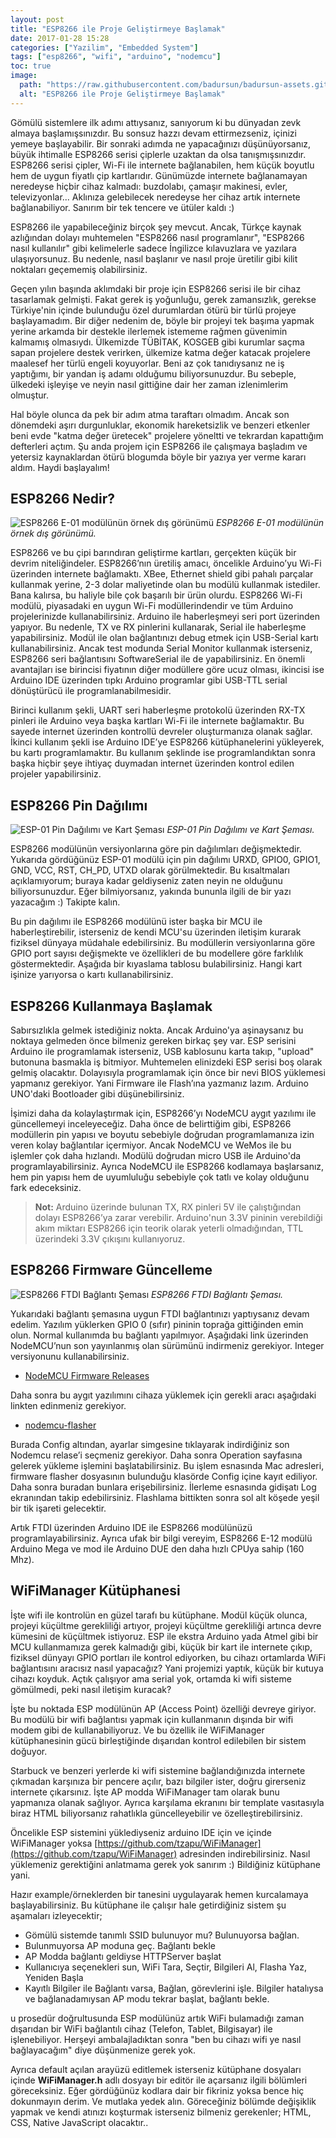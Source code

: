 ```yaml
---
layout: post
title: "ESP8266 ile Proje Geliştirmeye Başlamak"
date: 2017-01-28 15:28
categories: ["Yazilim", "Embedded System"]
tags: ["esp8266", "wifi", "arduino", "nodemcu"]
toc: true
image:
  path: "https://raw.githubusercontent.com/badursun/badursun-assets.github.io/refs/heads/main/img/esp8266-wifi-on-hand-66eea9884af89.webp"
  alt: "ESP8266 ile Proje Geliştirmeye Başlamak"
---
```


Gömülü sistemlere ilk adımı attıysanız, sanıyorum ki bu dünyadan zevk almaya başlamışsınızdır. Bu sonsuz hazzı devam ettirmezseniz, içinizi yemeye başlayabilir. Bir sonraki adımda ne yapacağınızı düşünüyorsanız, büyük ihtimalle ESP8266 serisi çiplerle uzaktan da olsa tanışmışsınızdır. ESP8266 serisi çipler, Wi-Fi ile internete bağlanabilen, hem küçük boyutlu hem de uygun fiyatlı çip kartlarıdır. Günümüzde internete bağlanamayan neredeyse hiçbir cihaz kalmadı: buzdolabı, çamaşır makinesi, evler, televizyonlar... Aklınıza gelebilecek neredeyse her cihaz artık internete bağlanabiliyor. Sanırım bir tek tencere ve ütüler kaldı :)

ESP8266 ile yapabileceğiniz birçok şey mevcut. Ancak, Türkçe kaynak azlığından dolayı muhtemelen "ESP8266 nasıl programlanır", "ESP8266 nasıl kullanılır" gibi kelimelerle sadece İngilizce kılavuzlara ve yazılara ulaşıyorsunuz. Bu nedenle, nasıl başlanır ve nasıl proje üretilir gibi kilit noktaları geçememiş olabilirsiniz.

Geçen yılın başında aklımdaki bir proje için ESP8266 serisi ile bir cihaz tasarlamak gelmişti. Fakat gerek iş yoğunluğu, gerek zamansızlık, gerekse Türkiye'nin içinde bulunduğu özel durumlardan ötürü bir türlü projeye başlayamadım. Bir diğer nedenim de, böyle bir projeyi tek başıma yapmak yerine arkamda bir destekle ilerlemek istememe rağmen güvenimin kalmamış olmasıydı. Ülkemizde TÜBİTAK, KOSGEB gibi kurumlar saçma sapan projelere destek verirken, ülkemize katma değer katacak projelere maalesef her türlü engeli koyuyorlar. Beni az çok tanıdıysanız ne iş yaptığımı, bir yandan iş adamı olduğumu biliyorsunuzdur. Bu sebeple, ülkedeki işleyişe ve neyin nasıl gittiğine dair her zaman izlenimlerim olmuştur.

Hal böyle olunca da pek bir adım atma taraftarı olmadım. Ancak son dönemdeki aşırı durgunluklar, ekonomik hareketsizlik ve benzeri etkenler beni evde "katma değer üretecek" projelere yöneltti ve tekrardan kapattığım defterleri açtım. Şu anda projem için ESP8266 ile çalışmaya başladım ve yetersiz kaynaklardan ötürü blogumda böyle bir yazıya yer verme kararı aldım. Haydi başlayalım!

## ESP8266 Nedir?

![ESP8266 E-01 modülünün örnek dış görünümü](https://raw.githubusercontent.com/badursun/badursun-assets.github.io/refs/heads/main/img/esp8266-wifi-66eea988a9c5b.webp)
*ESP8266 E-01 modülünün örnek dış görünümü.*

ESP8266 ve bu çipi barındıran geliştirme kartları, gerçekten küçük bir devrim niteliğindeler. ESP8266’nın üretiliş amacı, öncelikle Arduino’yu Wi-Fi üzerinden internete bağlamaktı. XBee, Ethernet shield gibi pahalı parçalar kullanmak yerine, 2-3 dolar maliyetinde olan bu modülü kullanmak istediler. Bana kalırsa, bu haliyle bile çok başarılı bir ürün olurdu. ESP8266 Wi-Fi modülü, piyasadaki en uygun Wi-Fi modüllerindendir ve tüm Arduino projelerinizde kullanabilirsiniz. Arduino ile haberleşmeyi seri port üzerinden yapıyor. Bu nedenle, TX ve RX pinlerini kullanarak, Serial ile haberleşme yapabilirsiniz. Modül ile olan bağlantınızı debug etmek için USB-Serial kartı kullanabilirsiniz. Ancak test modunda Serial Monitor kullanmak isterseniz, ESP8266 seri bağlantısını SoftwareSerial ile de yapabilirsiniz. En önemli avantajları ise birincisi fiyatının diğer modüllere göre ucuz olması, ikincisi ise Arduino IDE üzerinden tıpkı Arduino programlar gibi USB-TTL serial dönüştürücü ile programlanabilmesidir.

Birinci kullanım şekli, UART seri haberleşme protokolü üzerinden RX-TX pinleri ile Arduino veya başka kartları Wi-Fi ile internete bağlamaktır. Bu sayede internet üzerinden kontrollü devreler oluşturmanıza olanak sağlar. İkinci kullanım şekli ise Arduino IDE’ye ESP8266 kütüphanelerini yükleyerek, bu kartı programlamaktır. Bu kullanım şeklinde ise programlandıktan sonra başka hiçbir şeye ihtiyaç duymadan internet üzerinden kontrol edilen projeler yapabilirsiniz.

## ESP8266 Pin Dağılımı
![ESP-01 Pin Dağılımı ve Kart Şeması](https://raw.githubusercontent.com/badursun/badursun-assets.github.io/refs/heads/main/img/ESP8266-12E-NodeMCU-Development-Board-pinout.webp)
*ESP-01 Pin Dağılımı ve Kart Şeması.*

ESP8266 modülünün versiyonlarına göre pin dağılımları değişmektedir. Yukarıda gördüğünüz ESP-01 modülü için pin dağılımı URXD, GPIO0, GPIO1, GND, VCC, RST, CH_PD, UTXD olarak görülmektedir. Bu kısaltmaları açıklamıyorum; buraya kadar geldiyseniz zaten neyin ne olduğunu biliyorsunuzdur. Eğer bilmiyorsanız, yakında bununla ilgili de bir yazı yazacağım :) Takipte kalın.

Bu pin dağılımı ile ESP8266 modülünü ister başka bir MCU ile haberleştirebilir, isterseniz de kendi MCU'su üzerinden iletişim kurarak fiziksel dünyaya müdahale edebilirsiniz. Bu modüllerin versiyonlarına göre GPIO port sayısı değişmekte ve özellikleri de bu modellere göre farklılık göstermektedir. Aşağıda bir kıyaslama tablosu bulabilirsiniz. Hangi kart işinize yarıyorsa o kartı kullanabilirsiniz.

## ESP8266 Kullanmaya Başlamak
Sabırsızlıkla gelmek istediğiniz nokta. Ancak Arduino'ya aşinaysanız bu noktaya gelmeden önce bilmeniz gereken birkaç şey var. ESP serisini Arduino ile programlamak isterseniz, USB kablosunu karta takıp, "upload" butonuna basmakla iş bitmiyor. Muhtemelen elinizdeki ESP serisi boş olarak gelmiş olacaktır. Dolayısıyla programlamak için önce bir nevi BIOS yüklemesi yapmanız gerekiyor. Yani Firmware ile Flash’ına yazmanız lazım. Arduino UNO'daki Bootloader gibi düşünebilirsiniz.

İşimizi daha da kolaylaştırmak için, ESP8266’yı NodeMCU aygıt yazılımı ile güncellemeyi inceleyeceğiz. Daha önce de belirttiğim gibi, ESP8266 modüllerin pin yapısı ve boyutu sebebiyle doğrudan programlamanıza izin veren kolay bağlantılar içermiyor. Ancak NodeMCU ve WeMos ile bu işlemler çok daha hızlandı. Modülü doğrudan micro USB ile Arduino'da programlayabilirsiniz. Ayrıca NodeMCU ile ESP8266 kodlamaya başlarsanız, hem pin yapısı hem de uyumluluğu sebebiyle çok tatlı ve kolay olduğunu fark edeceksiniz.

> **Not:** Arduino üzerinde bulunan TX, RX pinleri 5V ile çalıştığından dolayı ESP8266’ya zarar verebilir. Arduino'nun 3.3V pininin verebildiği akım miktarı ESP8266 için teorik olarak yeterli olmadığından, TTL üzerindeki 3.3V çıkışını kullanıyoruz.

## ESP8266 Firmware Güncelleme
![ESP8266 FTDI Bağlantı Şeması](https://raw.githubusercontent.com/badursun/badursun-assets.github.io/refs/heads/main/img/FVIBNJ9IPEID45H.webp)
*ESP8266 FTDI Bağlantı Şeması.*

Yukarıdaki bağlantı şemasına uygun FTDI bağlantınızı yaptıysanız devam edelim. Yazılım yüklerken GPIO 0 (sıfır) pininin toprağa gittiğinden emin olun. Normal kullanımda bu bağlantı yapılmıyor. Aşağıdaki link üzerinden NodeMCU’nun son yayınlanmış olan sürümünü indirmeniz gerekiyor. Integer versiyonunu kullanabilirsiniz.

- [NodeMCU Firmware Releases](https://github.com/nodemcu/nodemcu-firmware/releases)

Daha sonra bu aygıt yazılımını cihaza yüklemek için gerekli aracı aşağıdaki linkten edinmeniz gerekiyor.

- [nodemcu-flasher](https://github.com/nodemcu/nodemcu-flasher)

Burada Config altından, ayarlar simgesine tıklayarak indirdiğiniz son Nodemcu relase’i seçmeniz gerekiyor. Daha sonra Operation sayfasına gelerek yükleme işlemini başlatabilirsiniz. Bu işlem esnasında Mac adresleri, firmware flasher dosyasının bulunduğu klasörde Config içine kayıt ediliyor. Daha sonra buradan bunlara erişebilirsiniz. İlerleme esnasında gidişatı Log ekranından takip edebilirsiniz. Flashlama bittikten sonra sol alt köşede yeşil bir tik işareti gelecektir.

Artık FTDI üzerinden Arduino IDE ile ESP8266 modülünüzü programlayabilirsiniz. Ayrıca ufak bir bilgi vereyim, ESP8266 E-12 modülü Arduino Mega ve mod ile Arduino DUE den daha hızlı CPUya sahip (160 Mhz).

## WiFiManager Kütüphanesi
İşte wifi ile kontrolün en güzel tarafı bu kütüphane. Modül küçük olunca, projeyi küçültme gerekliliği artıyor, projeyi küçültme gerekliliği artınca devre kümesini de küçültmek istiyoruz. ESP ile ekstra Arduino yada Atmel gibi bir MCU kullanmamıza gerek kalmadığı gibi, küçük bir kart ile internete çıkıp, fiziksel dünyayı GPIO portları ile kontrol ediyorken, bu cihazı ortamlarda WiFi bağlantısını aracısız nasıl yapacağız? Yani projemizi yaptık, küçük bir kutuya cihazı koyduk. Açtık çalışıyor ama serial yok, ortamda ki wifi sisteme gömülmedi, peki nasıl iletişim kuracak?

İşte bu noktada ESP modülünün AP (Access Point) özelliği devreye giriyor. Bu modülü bir wifi bağlantısı yapmak için kullanmanın dışında bir wifi modem gibi de kullanabiliyoruz. Ve bu özellik ile WiFiManager kütüphanesinin gücü birleştiğinde dışarıdan kontrol edilebilen bir sistem doğuyor.

Starbuck ve benzeri yerlerde ki wifi sistemine bağlandığınızda internete çıkmadan karşınıza bir pencere açılır, bazı bilgiler ister, doğru girerseniz internete çıkarsınız. İşte AP modda WiFiManager tam olarak bunu yapmanıza olanak sağlıyor. Ayrıca karşılama ekranını bir template vasıtasıyla biraz HTML biliyorsanız rahatlıkla güncelleyebilir ve özelleştirebilirsiniz.

Öncelikle ESP sistemini yüklediyseniz arduino IDE için ve içinde WiFiManager yoksa [https://github.com/tzapu/WiFiManager](https://github.com/tzapu/WiFiManager) adresinden indirebilirsiniz. Nasıl yüklemeniz gerektiğini anlatmama gerek yok sanırım :) Bildiğiniz kütüphane yani.

Hazır example/örneklerden bir tanesini uygulayarak hemen kurcalamaya başlayabilirsiniz. Bu kütüphane ile çalışır hale getirdiğiniz sistem şu aşamaları izleyecektir;

- Gömülü sistemde tanımlı SSID bulunuyor mu? Bulunuyorsa bağlan.
- Bulunmuyorsa AP moduna geç. Bağlantı bekle
- AP Modda bağlantı geldiyse HTTPServer başlat
- Kullanıcıya seçenekleri sun, WiFi Tara, Seçtir, Bilgileri Al, Flasha Yaz, Yeniden Başla
- Kayıtlı Bilgiler ile Bağlantı varsa, Bağlan, görevlerini işle. Bilgiler hatalıysa ve bağlanadamıysan AP modu tekrar başlat, bağlantı bekle.

u prosedür doğrultusunda ESP modülünüz artık WiFi bulamadığı zaman dışarıdan bir WiFi bağlantılı cihaz (Telefon, Tablet, Bilgisayar) ile işlenebiliyor. Herşeyi ambalajladıktan sonra "ben bu cihazı wifi ye nasıl bağlayacağım" diye düşünmenize gerek yok.

Ayrıca default açılan arayüzü editlemek isterseniz kütüphane dosyaları içinde **WiFiManager.h** adlı dosyayı bir editör ile açarsanız ilgili bölümleri göreceksiniz. Eğer gördüğünüz kodlara dair bir fikriniz yoksa bence hiç dokunmayın derim. Ve mutlaka yedek alın. Göreceğiniz bölümde değişiklik yapmak ve kendi atınızı koşturmak isterseniz bilmeniz gerekenler; HTML, CSS, Native JavaScript olacaktır..